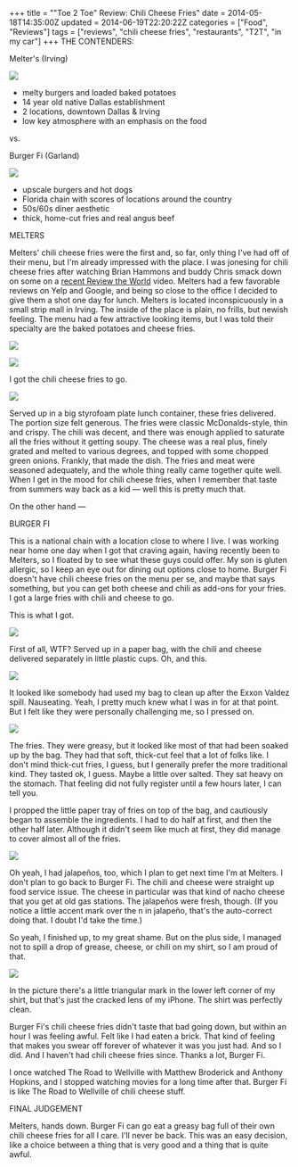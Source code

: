 +++
title = "\"Toe 2 Toe\" Review: Chili Cheese Fries"
date = 2014-05-18T14:35:00Z
updated = 2014-06-19T22:20:22Z
categories = ["Food", "Reviews"]
tags = ["reviews", "chili cheese fries", "restaurants", "T2T", "in my car"]
+++
THE CONTENDERS:

Melter's (Irving)

![](http://2.bp.blogspot.com/-GzMOCiX1j9E/U3Wap9B7m3I/AAAAAAAAAXo/5B7VYui7oaI/s1600/melters.jpg)

* melty burgers and loaded baked potatoes
* 14 year old native Dallas establishment
* 2 locations, downtown Dallas &amp; Irving
* low key atmosphere with an emphasis on the food

vs.

Burger Fi (Garland)

![](http://4.bp.blogspot.com/-zpMVPy9mjiw/U3WbZ7lYInI/AAAAAAAAAXw/Y2IJ4-zwtdw/s1600/bfi.jpg)

* upscale burgers and hot dogs
* Florida chain with scores of locations around the country
* 50s/60s diner aesthetic
* thick, home-cut fries and real angus beef

MELTERS

Melters' chili cheese fries were the first and, so far, only thing I've had off of their menu, but I'm already impressed with the place. I was jonesing for chili cheese fries after watching Brian Hammons and buddy Chris smack down on some on a [recent Review the World](http://www.reviewtheworld.com/2014/04/campus-food-review-harriers-nest-at.html) video. Melters had a few favorable reviews on Yelp and Google, and being so close to the office I decided to give them a shot one day for lunch. Melters is located inconspicuously in a small strip mall in Irving. The inside of the place is plain, no frills, but newish feeling. The menu had a few attractive looking items, but I was told their specialty are the baked potatoes and cheese fries.

![](http://2.bp.blogspot.com/-5xUtogK6x5g/U3kayvy6YhI/AAAAAAAAAYU/SKkFFVC5A9E/s1600/melters-menu-left.JPG)

![](http://4.bp.blogspot.com/-jcIDikUCDUU/U3kayhd8k9I/AAAAAAAAAYQ/wgAcE0t5DCE/s1600/melters-menu-right.JPG)

I got the chili cheese fries to go.

![](http://3.bp.blogspot.com/-jBj31kUkjGk/U3kb8jO0EAI/AAAAAAAAAYY/1c4KJYmUMHM/s1600/melters-cheese-fries.JPG)

Served up in a big styrofoam plate lunch container, these fries delivered. The portion size felt generous. The fries were classic McDonalds-style, thin and crispy. The chili was decent, and there was enough applied to saturate all the fries without it getting soupy. The cheese was a real plus, finely grated and melted to various degrees, and topped with some chopped green onions. Frankly, that made the dish. The fries and meat were seasoned adequately, and the whole thing really came together quite well. When I get in the mood for chili cheese fries, when I remember that taste from summers way back as a kid — well this is pretty much that.

On the other hand —

BURGER FI

This is a national chain with a location close to where I live. I was working near home one day when I got that craving again, having recently been to Melters, so I floated by to see what these guys could offer. My son is gluten allergic, so I keep an eye out for dining out options close to home. Burger Fi doesn't have chili cheese fries on the menu per se, and maybe that says something, but you can get both cheese and chili as add-ons for your fries. I got a large fries with chili and cheese to go.

This is what I got.

![](http://2.bp.blogspot.com/-HPtBSLfkwAE/U3kf1WJTkXI/AAAAAAAAAYk/kb5yXQsFZFs/s1600/IMG_0544.jpg)

First of all, WTF? Served up in a paper bag, with the chili and cheese delivered separately in little plastic cups. Oh, and this.

![](http://1.bp.blogspot.com/-QnsU7YjgmBU/U3kgjtSahCI/AAAAAAAAAZE/QLlHyrfe0WM/s1600/IMG_0543.jpg)

It looked like somebody had used my bag to clean up after the Exxon Valdez spill. Nauseating. Yeah, I pretty much knew what I was in for at that point. But I felt like they were personally challenging me, so I pressed on.

![](http://1.bp.blogspot.com/-9qkfiWxxZto/U3kf1so7zTI/AAAAAAAAAY8/X0RukvzU7ug/s1600/IMG_0545.JPG)

The fries. They were greasy, but it looked like most of that had been soaked up by the bag. They had that soft, thick-cut feel that a lot of folks like. I don't mind thick-cut fries, I guess, but I generally prefer the more traditional kind. They tasted ok, I guess. Maybe a little over salted. They sat heavy on the stomach. That feeling did not fully register until a few hours later, I can tell you.

I propped the little paper tray of fries on top of the bag, and cautiously began to assemble the ingredients. I had to do half at first, and then the other half later. Although it didn't seem like much at first, they did manage to cover almost all of the fries.

![](http://3.bp.blogspot.com/-tgeofYTvDyU/U3kf1tW6vUI/AAAAAAAAAY4/zO2Q0QOwO6A/s1600/IMG_0546.JPG)

Oh yeah, I had jalapeños, too, which I plan to get next time I'm at Melters. I don't plan to go back to Burger Fi. The chili and cheese were straight up food service issue. The cheese in particular was that kind of nacho cheese that you get at old gas stations. The jalapeños were fresh, though. (If you notice a little accent mark over the n in jalapeño, that's the auto-correct doing that. I doubt I'd take the time.)

So yeah, I finished up, to my great shame. But on the plus side, I managed not to spill a drop of grease, cheese, or chili on my shirt, so I am proud of that.

![](http://4.bp.blogspot.com/-aJDYQSfOoTA/U3kf2F4akFI/AAAAAAAAAZA/cWscQldMz6Y/s1600/IMG_0547.jpg)

In the picture there's a little triangular mark in the lower left corner of my shirt, but that's just the cracked lens of my iPhone. The shirt was perfectly clean.

Burger Fi's chili cheese fries didn't taste that bad going down, but within an hour I was feeling awful. Felt like I had eaten a brick. That kind of feeling that makes you swear off forever of whatever it was you just had. And so I did. And I haven't had chili cheese fries since. Thanks a lot, Burger Fi.

I once watched The Road to Wellville with Matthew Broderick and Anthony Hopkins, and I stopped watching movies for a long time after that. Burger Fi is like The Road to Wellville of chili cheese stuff.

FINAL JUDGEMENT

Melters, hands down. Burger Fi can go eat a greasy bag full of their own chili cheese fries for all I care. I'll never be back. This was an easy decision, like a choice between a thing that is very good and a thing that is quite awful.
